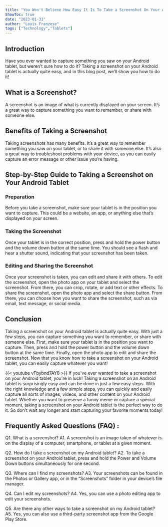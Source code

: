 ```yaml
---
title: "You Won't Believe How Easy It Is To Take a Screenshot On Your Android Tablet!"
ShowToc: true 
date: "2023-01-31"
author: "Louis Franzese" 
tags: ["Technology","Tablets"]
---
```

## Introduction

Have you ever wanted to capture something you saw on your Android tablet, but weren’t sure how to do it? Taking a screenshot on your Android tablet is actually quite easy, and in this blog post, we’ll show you how to do it!

## What is a Screenshot?

A screenshot is an image of what is currently displayed on your screen. It’s a great way to capture something you want to remember, or share with someone else. 

## Benefits of Taking a Screenshot

Taking screenshots has many benefits. It’s a great way to remember something you saw on your tablet, or to share it with someone else. It’s also a great way to troubleshoot problems with your device, as you can easily capture an error message or other issue you’re having.

## Step-by-Step Guide to Taking a Screenshot on Your Android Tablet 

### Preparation

Before you take a screenshot, make sure your tablet is in the position you want to capture. This could be a website, an app, or anything else that’s displayed on your screen.

### Taking the Screenshot

Once your tablet is in the correct position, press and hold the power button and the volume down button at the same time. You should see a flash and hear a shutter sound, indicating that your screenshot has been taken.

### Editing and Sharing the Screenshot

Once your screenshot is taken, you can edit and share it with others. To edit the screenshot, open the photo app on your tablet and select the screenshot. From there, you can crop, rotate, or add text or other effects. To share the screenshot, open the photo app and select the share button. From there, you can choose how you want to share the screenshot, such as via email, text message, or social media.

## Conclusion

Taking a screenshot on your Android tablet is actually quite easy. With just a few steps, you can capture something you want to remember, or share with someone else. First, make sure your tablet is in the position you want to capture. Then, press and hold the power button and the volume down button at the same time. Finally, open the photo app to edit and share the screenshot. Now that you know how to take a screenshot on your Android tablet, you can easily capture whatever you want!

{{< youtube vFbybnd7AY8 >}} 
If you've ever wanted to take a screenshot on your Android tablet, you're in luck! Taking a screenshot on an Android tablet is surprisingly easy and can be done in just a few easy steps. With the right knowledge and a few simple steps, you can quickly and easily capture all sorts of images, videos, and other content on your Android tablet. Whether you want to preserve a funny meme or capture a special moment, taking a screenshot on your Android tablet is the perfect way to do it. So don't wait any longer and start capturing your favorite moments today!

## Frequently Asked Questions (FAQ) :
Q1. What is a screenshot?
A1. A screenshot is an image taken of whatever is on the display of a computer, smartphone, or tablet at a given moment.

Q2. How do I take a screenshot on my Android tablet?
A2. To take a screenshot on your Android tablet, press and hold the Power and Volume Down buttons simultaneously for one second.

Q3. Where can I find my screenshots?
A3. Your screenshots can be found in the Photos or Gallery app, or in the “Screenshots” folder in your device’s file manager.

Q4. Can I edit my screenshots?
A4. Yes, you can use a photo editing app to edit your screenshots.

Q5. Are there any other ways to take a screenshot on my Android tablet?
A5. Yes, you can also use a third-party screenshot app from the Google Play Store.


